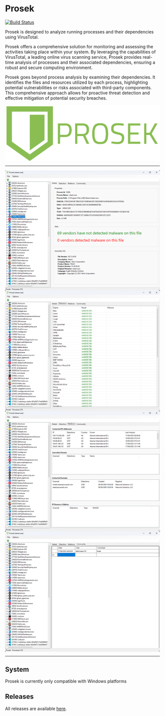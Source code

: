 # Prosek

[![Build Status](https://dev.azure.com/xtres/Prosek/_apis/build/status%2Fprosek.app?branchName=main)](https://dev.azure.com/xtres/Prosek/_build/latest?definitionId=12&branchName=main)

Prosek is designed to analyze running processes and their dependencies using VirusTotal. <br>

Prosek offers a comprehensive solution for monitoring and assessing the activities taking place within your system. By leveraging the capabilities of VirusTotal, a leading online virus scanning service, Prosek provides real-time analysis of processes and their associated dependencies, ensuring a robust and secure computing environment. <br>

Prosek goes beyond process analysis by examining their dependencies. It identifies the files and resources utilized by each process, highlighting potential vulnerabilities or risks associated with third-party components. This comprehensive approach allows for proactive threat detection and effective mitigation of potential security breaches.

<img src="/docs/images/logoname.png" align="center">

<hr>

<img src="/docs/images/main.png" align="center">
<img src="/docs/images/detection.png" align="center">
<img src="/docs/images/relations.png" align="center">
<img src="/docs/images/comments.png" align="center">

<hr>

## System

Prosek is currently only compatible with Windows platforms

## Releases

All releases are available [here](https://github.com/0xAndre/prosek/releases).
